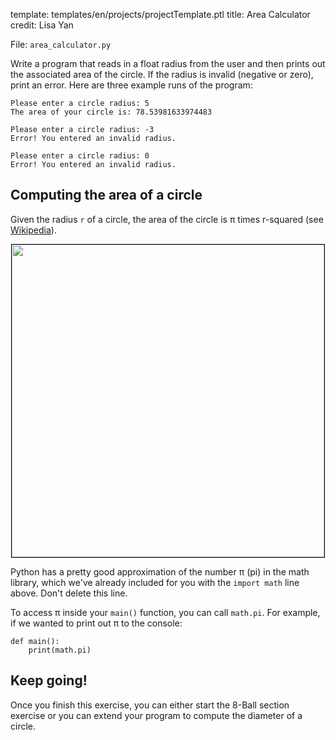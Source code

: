 template: templates/en/projects/projectTemplate.ptl
title: Area Calculator
credit: Lisa Yan

File: `area_calculator.py`

Write a program that reads in a float radius from the user and then prints out the associated
area of the circle. If the radius is invalid (negative or zero), print an error. Here are three example runs of the program:

```
Please enter a circle radius: 5
The area of your circle is: 78.53981633974483
```

```
Please enter a circle radius: -3
Error! You entered an invalid radius.
```

```
Please enter a circle radius: 0
Error! You entered an invalid radius.
```

## Computing the area of a circle

Given the radius `r` of a circle, the area of the circle is π times r-squared (see [Wikipedia](https://en.wikipedia.org/wiki/Area_of_a_circle)).

<center>
  <img style="width:500px;border: 1px solid #000000" src="{{pathToRoot}}img/projects/areaCalculator/area.png">
</center>

Python has a pretty good approximation of the number π (pi) in the math library, which we've already included for you with the `import math` line above. Don't delete this line.

To access π inside your `main()` function, you can call `math.pi`. For example, if we wanted to print out π to the console:

```
def main():
    print(math.pi)
```

## Keep going!

Once you finish this exercise, you can either start the 8-Ball section exercise or you can extend your program to compute the diameter of a circle.
